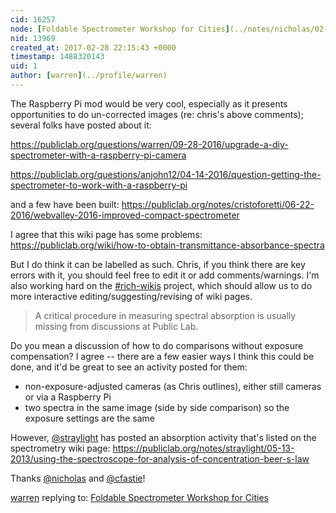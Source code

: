 ```yaml
---
cid: 16257
node: [Foldable Spectrometer Workshop for Cities](../notes/nicholas/02-28-2017/foldable-spectrometer-workshop-for-cities)
nid: 13969
created_at: 2017-02-28 22:15:43 +0000
timestamp: 1488320143
uid: 1
author: [warren](../profile/warren)
---
```


The Raspberry Pi mod would be very cool, especially as it presents opportunities to do un-corrected images (re: chris's above comments); several folks have posted about it:

https://publiclab.org/questions/warren/09-28-2016/upgrade-a-diy-spectrometer-with-a-raspberry-pi-camera

https://publiclab.org/questions/anjohn12/04-14-2016/question-getting-the-spectrometer-to-work-with-a-raspberry-pi

and a few have been built: https://publiclab.org/notes/cristoforetti/06-22-2016/webvalley-2016-improved-compact-spectrometer

I agree that this wiki page has some problems: https://publiclab.org/wiki/how-to-obtain-transmittance-absorbance-spectra

But I do think it can be labelled as such. Chris, if you think there are key errors with it, you should feel free to edit it or add comments/warnings. I'm also working hard on the [#rich-wikis](/tag/rich-wikis) project, which should allow us to do more interactive editing/suggesting/revising of wiki pages. 

> A critical procedure in measuring spectral absorption is usually missing from discussions at Public Lab. 

Do you mean a discussion of how to do comparisons without exposure compensation? I agree -- there are a few easier ways I think this could be done, and it'd be great to see an activity posted for them:

* non-exposure-adjusted cameras (as Chris outlines), either still cameras or via a Raspberry Pi
* two spectra in the same image (side by side comparison) so the exposure settings are the same

However, [@straylight](/profile/straylight) has posted an absorption activity that's listed on the spectrometry wiki page: https://publiclab.org/notes/straylight/05-13-2013/using-the-spectroscope-for-analysis-of-concentration-beer-s-law

Thanks [@nicholas](/profile/nicholas) and [@cfastie](/profile/cfastie)!

[warren](../profile/warren) replying to: [Foldable Spectrometer Workshop for Cities](../notes/nicholas/02-28-2017/foldable-spectrometer-workshop-for-cities)

